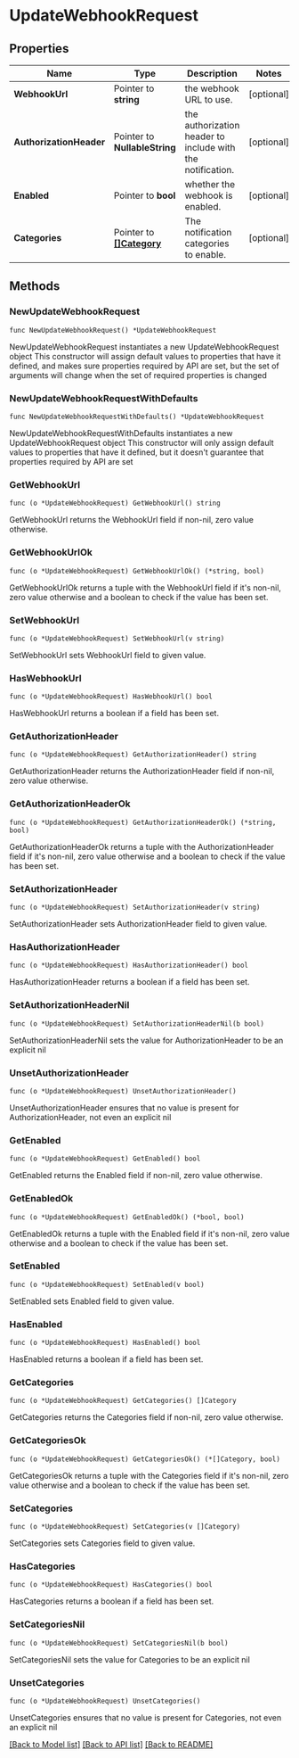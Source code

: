 # UpdateWebhookRequest

## Properties

Name | Type | Description | Notes
------------ | ------------- | ------------- | -------------
**WebhookUrl** | Pointer to **string** | the webhook URL to use. | [optional] 
**AuthorizationHeader** | Pointer to **NullableString** | the authorization header to include with the notification. | [optional] 
**Enabled** | Pointer to **bool** | whether the webhook is enabled. | [optional] 
**Categories** | Pointer to [**[]Category**](Category.md) | The notification categories to enable. | [optional] 

## Methods

### NewUpdateWebhookRequest

`func NewUpdateWebhookRequest() *UpdateWebhookRequest`

NewUpdateWebhookRequest instantiates a new UpdateWebhookRequest object
This constructor will assign default values to properties that have it defined,
and makes sure properties required by API are set, but the set of arguments
will change when the set of required properties is changed

### NewUpdateWebhookRequestWithDefaults

`func NewUpdateWebhookRequestWithDefaults() *UpdateWebhookRequest`

NewUpdateWebhookRequestWithDefaults instantiates a new UpdateWebhookRequest object
This constructor will only assign default values to properties that have it defined,
but it doesn't guarantee that properties required by API are set

### GetWebhookUrl

`func (o *UpdateWebhookRequest) GetWebhookUrl() string`

GetWebhookUrl returns the WebhookUrl field if non-nil, zero value otherwise.

### GetWebhookUrlOk

`func (o *UpdateWebhookRequest) GetWebhookUrlOk() (*string, bool)`

GetWebhookUrlOk returns a tuple with the WebhookUrl field if it's non-nil, zero value otherwise
and a boolean to check if the value has been set.

### SetWebhookUrl

`func (o *UpdateWebhookRequest) SetWebhookUrl(v string)`

SetWebhookUrl sets WebhookUrl field to given value.

### HasWebhookUrl

`func (o *UpdateWebhookRequest) HasWebhookUrl() bool`

HasWebhookUrl returns a boolean if a field has been set.

### GetAuthorizationHeader

`func (o *UpdateWebhookRequest) GetAuthorizationHeader() string`

GetAuthorizationHeader returns the AuthorizationHeader field if non-nil, zero value otherwise.

### GetAuthorizationHeaderOk

`func (o *UpdateWebhookRequest) GetAuthorizationHeaderOk() (*string, bool)`

GetAuthorizationHeaderOk returns a tuple with the AuthorizationHeader field if it's non-nil, zero value otherwise
and a boolean to check if the value has been set.

### SetAuthorizationHeader

`func (o *UpdateWebhookRequest) SetAuthorizationHeader(v string)`

SetAuthorizationHeader sets AuthorizationHeader field to given value.

### HasAuthorizationHeader

`func (o *UpdateWebhookRequest) HasAuthorizationHeader() bool`

HasAuthorizationHeader returns a boolean if a field has been set.

### SetAuthorizationHeaderNil

`func (o *UpdateWebhookRequest) SetAuthorizationHeaderNil(b bool)`

 SetAuthorizationHeaderNil sets the value for AuthorizationHeader to be an explicit nil

### UnsetAuthorizationHeader
`func (o *UpdateWebhookRequest) UnsetAuthorizationHeader()`

UnsetAuthorizationHeader ensures that no value is present for AuthorizationHeader, not even an explicit nil
### GetEnabled

`func (o *UpdateWebhookRequest) GetEnabled() bool`

GetEnabled returns the Enabled field if non-nil, zero value otherwise.

### GetEnabledOk

`func (o *UpdateWebhookRequest) GetEnabledOk() (*bool, bool)`

GetEnabledOk returns a tuple with the Enabled field if it's non-nil, zero value otherwise
and a boolean to check if the value has been set.

### SetEnabled

`func (o *UpdateWebhookRequest) SetEnabled(v bool)`

SetEnabled sets Enabled field to given value.

### HasEnabled

`func (o *UpdateWebhookRequest) HasEnabled() bool`

HasEnabled returns a boolean if a field has been set.

### GetCategories

`func (o *UpdateWebhookRequest) GetCategories() []Category`

GetCategories returns the Categories field if non-nil, zero value otherwise.

### GetCategoriesOk

`func (o *UpdateWebhookRequest) GetCategoriesOk() (*[]Category, bool)`

GetCategoriesOk returns a tuple with the Categories field if it's non-nil, zero value otherwise
and a boolean to check if the value has been set.

### SetCategories

`func (o *UpdateWebhookRequest) SetCategories(v []Category)`

SetCategories sets Categories field to given value.

### HasCategories

`func (o *UpdateWebhookRequest) HasCategories() bool`

HasCategories returns a boolean if a field has been set.

### SetCategoriesNil

`func (o *UpdateWebhookRequest) SetCategoriesNil(b bool)`

 SetCategoriesNil sets the value for Categories to be an explicit nil

### UnsetCategories
`func (o *UpdateWebhookRequest) UnsetCategories()`

UnsetCategories ensures that no value is present for Categories, not even an explicit nil

[[Back to Model list]](../README.md#documentation-for-models) [[Back to API list]](../README.md#documentation-for-api-endpoints) [[Back to README]](../README.md)


